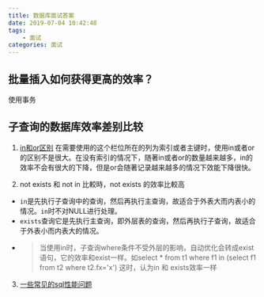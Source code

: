```yaml
---
title: 数据库面试答案
date: 2019-07-04 10:42:48
tags:
    - 面试
categories: 面试
---
```


## 批量插入如何获得更高的效率？
使用事务

## 子查询的数据库效率差别比较
1. [in和or区别](https://www.itread01.com/content/1548957278.html)
在需要使用的这个栏位所在的列为索引或者主键时，使用in或者or的区别不是很大。在没有索引的情况下，随著in或者or的数量越来越多，in的效率不会有很大的下降，但是or会随著记录越来越多的情况下效能下降很快。

<!--more-->

2. not exists 和 not in 比較時，not exists 的效率比較高
 - `in`是先执行子查询中的查询，然后再执行主查询，故适合于外表大而内表小的情况。`in`时不对NULL进行处理。
 - `exists`查询它是先执行主查询，即外层表的查询，然后再执行子查询，故适合于外表小而内表大的情况。
 - > 当使用in时，子查询where条件不受外层的影响，自动优化会转成exist语句，它的效率和exist一样。如select * from t1 where f1 in (select f1 from t2 where t2.fx='x') 这时，认为in 和 exists效率一样
3. [一些常见的sql性能问题](https://bigone2000.pixnet.net/blog/post/56194164-%E4%B8%80%E4%BA%9B%E5%B8%B8%E8%A6%8B%E7%9A%84sql%E6%95%88%E8%83%BD%E5%95%8F%E9%A1%8C)
